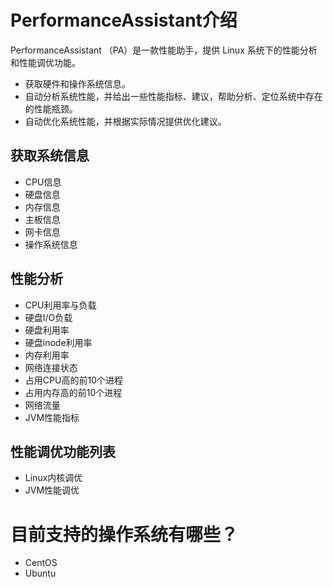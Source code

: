# PerformanceAssistant介绍
PerformanceAssistant （PA）是一款性能助手，提供 Linux 系统下的性能分析和性能调优功能。 

- 获取硬件和操作系统信息。
- 自动分析系统性能，并给出一些性能指标、建议，帮助分析、定位系统中存在的性能瓶颈。
- 自动优化系统性能，并根据实际情况提供优化建议。

## 获取系统信息

- CPU信息
- 硬盘信息
- 内存信息
- 主板信息
- 网卡信息
- 操作系统信息

## 性能分析

- CPU利用率与负载 
- 硬盘I/O负载 
- 硬盘利用率 
- 硬盘inode利用率 
- 内存利用率 
- 网络连接状态 
- 占用CPU高的前10个进程 
- 占用内存高的前10个进程 
- 网络流量
- JVM性能指标

## 性能调优功能列表

- Linux内核调优
- JVM性能调优

# 目前支持的操作系统有哪些？

- CentOS 
- Ubuntu